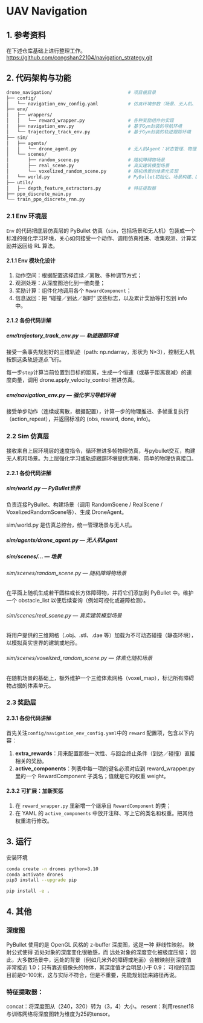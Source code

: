 # UAV Navigation

## 1. 参考资料
在下述仓库基础上进行整理工作。
https://github.com/congshan22104/navigation_strategy.git


## 2. 代码架构与功能
```bash
drone_navigation/                            # 项目根目录
├── config/
│   └── navigation_env_config.yaml           # 仿真环境参数（场景、无人机、动作、奖励等）
├── env/
│   ├── wrappers/
│   │   └── reward_wrapper.py                # 各种奖励组件的实现
│   ├── navigation_env.py                    # 基于Gym封装的导航环境
│   └── trajectory_track_env.py              # 基于Gym封装的轨迹跟踪环境
├── sim/
│   ├── agents/
│   │   └── drone_agent.py                   # 无人机Agent：状态管理、物理控制、深度图获取
│   └── scenes/
│       ├── random_scene.py                  # 随机障碍物场景
│       ├── real_scene.py                    # 真实建筑模型场景
│       └── voxelized_random_scene.py        # 随机场景的体素化实现
│   └── world.py                             # PyBullet初始化、场景构建、DroneAgent管理
├── utils/
│   ├── depth_feature_extractors.py          # 特征提取器
├── ppo_discrete_main.py                     
└── train_ppo_discrete_rnn.py                
```

### 2.1 Env 环境层
`Env` 的代码把底层仿真层的 PyBullet 仿真（`sim`，包括场景和无人机）包装成一个标准的强化学习环境，关心如何接受一个动作、调用仿真推进、收集观测、计算奖励并返回给 RL 算法。

#### 2.1.1 Env 模块化设计
1. 动作空间：根据配置选择连续／离散、多种调节方式； 
2. 观测处理：从深度图池化到一维向量； 
3. 奖励计算：组件化地调用各个 `RewardComponent`； 
4. 信息返回：把 “碰撞／到达／超时” 这些标志，以及累计奖励等打包到 info 中。

#### 2.1.2 各份代码讲解
##### env/trajectory_track_env.py — 轨迹跟踪环境

接受一条事先规划好的三维轨迹（path: np.ndarray，形状为 N×3），控制无人机按照这条轨迹逐点飞行。

每一步`step`计算当前位置到目标的距离，生成一个恒速（或基于距离衰减）的速度向量，调用 drone.apply_velocity_control 推进仿真。

##### env/navigation_env.py — 强化学习导航环境

接受单步动作（连续或离散，根据配置），计算一步的物理推进、多帧重复执行（action_repeat），并返回标准的 (obs, reward, done, info)。

### 2.2 Sim 仿真层
接收来自上层环境层的速度指令，循环推进多帧物理仿真，与pybullet交互，构建无人机和场景。为上层强化学习或轨迹跟踪环境提供清晰、简单的物理仿真接口。

#### 2.2.1 各份代码讲解 
##### sim/world.py — PyBullet世界
负责连接PyBullet、构建场景（调用 RandomScene / RealScene / VoxelizedRandomScene等）、生成 DroneAgent。

sim/world.py 是仿真总控台，统一管理场景与无人机。

##### sim/agents/drone_agent.py — 无人机Agent

##### sim/scenes/... — 场景
###### sim/scenes/random_scene.py — 随机障碍物场景
在平面上随机生成若干圆柱或长方体障碍物，并将它们添加到 PyBullet 中。维护一个 obstacle_list 以便后续查询（例如可视化或避障检测）。
###### sim/scenes/real_scene.py — 真实建筑模型场景
将用户提供的三维网格（.obj、.stl、.dae 等）加载为不可动态碰撞（静态环境），以模拟真实世界的建筑或地形。
###### sim/scenes/voxelized_random_scene.py — 体素化随机场景
在随机场景的基础上，额外维护一个三维体素网格（voxel_map），标记所有障碍物占据的体素单元。

### 2.3 奖励层

#### 2.3.1 各份代码讲解
首先关注`config/navigation_env_config.yaml`中的 `reward` 配置项，包含以下内容：
1. **extra_rewards**：用来配置那些一次性、与回合终止条件（到达／碰撞）直接相关的奖励。
2. **active_components**：列表中每一项的键名必须对应到 reward_wrapper.py 里的一个 RewardComponent 子类名；值就是它的权重 weight。


#### 2.3.2 可扩展：加新奖惩
1. 在 `reward_wrapper.py` 里新增一个继承自 `RewardComponent` 的类；
2. 在 YAML 的 `active_components` 中放开注释、写上它的类名和权重。把其他权重进行修改。

## 3. 运行
安装环境
```bash
conda create -n drones python=3.10
conda activate drones
pip3 install --upgrade pip

pip install -e .
```

## 4. 其他
### 深度图
PyBullet 使用的是 OpenGL 风格的 z-buffer 深度图，这是一种 非线性映射。
映射公式使得 近处对象的深度变化很敏感，而 远处对象的深度变化被极度压缩；
因此，大多数场景中，远处的背景（例如几米外的障碍或地面）会被映射到深度值 非常接近 1.0；只有靠近摄像头的物体，其深度值才会明显小于 0.9；
可视的范围目前是0-100米，这与实际不符合，但是不重要，先能规划出来路径再说。

### 特征提取器：
concat：将深度图从（240，320）转为（3，4）大小。
resent：利用resnet18与训练网络将深度图转为维度为25的tensor。
